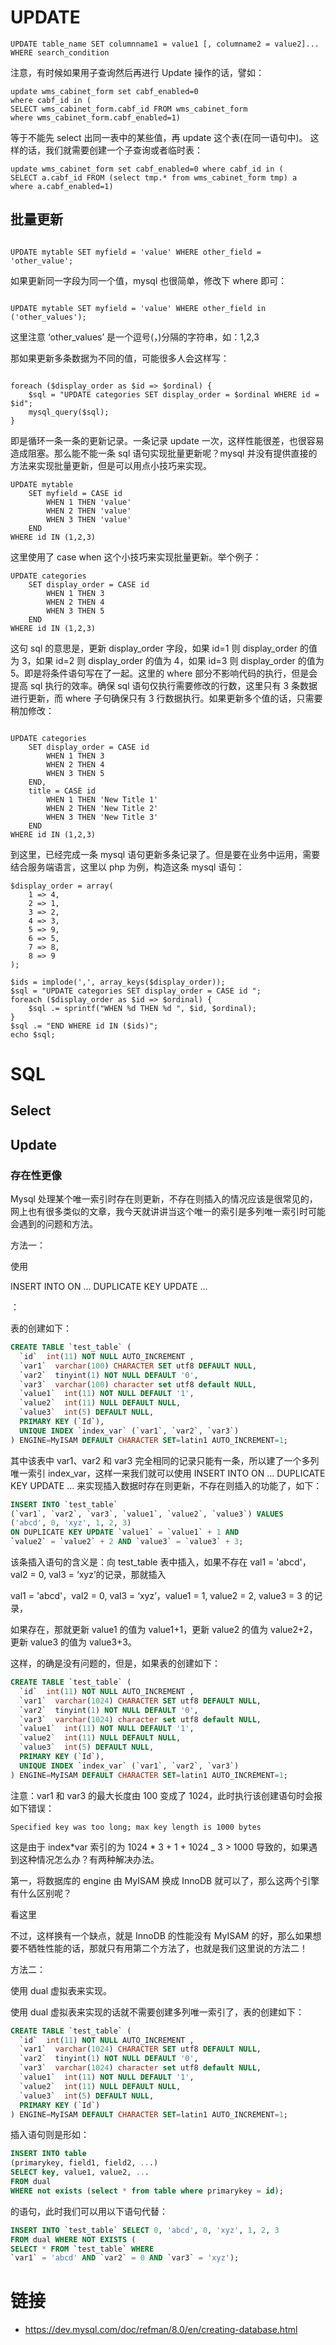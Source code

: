 # UPDATE

```
UPDATE table_name SET columnname1 = value1 [, columname2 = value2]...
WHERE search_condition
```

注意，有时候如果用子查询然后再进行 Update 操作的话，譬如：

```
update wms_cabinet_form set cabf_enabled=0
where cabf_id in (
SELECT wms_cabinet_form.cabf_id FROM wms_cabinet_form
where wms_cabinet_form.cabf_enabled=1)
```

等于不能先 select 出同一表中的某些值，再 update 这个表(在同一语句中)。
这样的话，我们就需要创建一个子查询或者临时表：

```
update wms_cabinet_form set cabf_enabled=0 where cabf_id in (
SELECT a.cabf_id FROM (select tmp.* from wms_cabinet_form tmp) a
where a.cabf_enabled=1)
```

## 批量更新

```

UPDATE mytable SET myfield = 'value' WHERE other_field = 'other_value';

```

如果更新同一字段为同一个值，mysql 也很简单，修改下 where 即可：

```

UPDATE mytable SET myfield = 'value' WHERE other_field in ('other_values');

```

这里注意 ‘other_values’ 是一个逗号(，)分隔的字符串，如：1,2,3

那如果更新多条数据为不同的值，可能很多人会这样写：

```

foreach ($display_order as $id => $ordinal) {
    $sql = "UPDATE categories SET display_order = $ordinal WHERE id = $id";
    mysql_query($sql);
}
```

即是循环一条一条的更新记录。一条记录 update 一次，这样性能很差，也很容易造成阻塞。那么能不能一条 sql 语句实现批量更新呢？mysql 并没有提供直接的方法来实现批量更新，但是可以用点小技巧来实现。

```
UPDATE mytable
    SET myfield = CASE id
        WHEN 1 THEN 'value'
        WHEN 2 THEN 'value'
        WHEN 3 THEN 'value'
    END
WHERE id IN (1,2,3)

```

这里使用了 case when 这个小技巧来实现批量更新。举个例子：

```
UPDATE categories
    SET display_order = CASE id
        WHEN 1 THEN 3
        WHEN 2 THEN 4
        WHEN 3 THEN 5
    END
WHERE id IN (1,2,3)
```

这句 sql 的意思是，更新 display_order 字段，如果 id=1 则 display_order 的值为 3，如果 id=2 则 display_order 的值为 4，如果 id=3 则 display_order 的值为 5。即是将条件语句写在了一起。这里的 where 部分不影响代码的执行，但是会提高 sql 执行的效率。确保 sql 语句仅执行需要修改的行数，这里只有 3 条数据进行更新，而 where 子句确保只有 3 行数据执行。如果更新多个值的话，只需要稍加修改：

```

UPDATE categories
    SET display_order = CASE id
        WHEN 1 THEN 3
        WHEN 2 THEN 4
        WHEN 3 THEN 5
    END,
    title = CASE id
        WHEN 1 THEN 'New Title 1'
        WHEN 2 THEN 'New Title 2'
        WHEN 3 THEN 'New Title 3'
    END
WHERE id IN (1,2,3)
```

到这里，已经完成一条 mysql 语句更新多条记录了。但是要在业务中运用，需要结合服务端语言，这里以 php 为例，构造这条 mysql 语句：

```
$display_order = array(
    1 => 4,
    2 => 1,
    3 => 2,
    4 => 3,
    5 => 9,
    6 => 5,
    7 => 8,
    8 => 9
);

$ids = implode(',', array_keys($display_order));
$sql = "UPDATE categories SET display_order = CASE id ";
foreach ($display_order as $id => $ordinal) {
    $sql .= sprintf("WHEN %d THEN %d ", $id, $ordinal);
}
$sql .= "END WHERE id IN ($ids)";
echo $sql;
```

# SQL

## Select

## Update

### 存在性更像

Mysql 处理某个唯一索引时存在则更新，不存在则插入的情况应该是很常见的，网上也有很多类似的文章，我今天就讲讲当这个唯一的索引是多列唯一索引时可能会遇到的问题和方法。

方法一：

使用

INSERT INTO ON ... DUPLICATE KEY UPDATE ...

：

表的创建如下：

```sql
CREATE TABLE `test_table` (
  `id`  int(11) NOT NULL AUTO_INCREMENT ,
  `var1`  varchar(100) CHARACTER SET utf8 DEFAULT NULL,
  `var2`  tinyint(1) NOT NULL DEFAULT '0',
  `var3`  varchar(100) character set utf8 default NULL,
  `value1`  int(11) NOT NULL DEFAULT '1',
  `value2`  int(11) NULL DEFAULT NULL,
  `value3`  int(5) DEFAULT NULL,
  PRIMARY KEY (`Id`),
  UNIQUE INDEX `index_var` (`var1`, `var2`, `var3`)
) ENGINE=MyISAM DEFAULT CHARACTER SET=latin1 AUTO_INCREMENT=1;
```

其中该表中 var1、var2 和 var3 完全相同的记录只能有一条，所以建了一个多列唯一索引 index_var，这样一来我们就可以使用 INSERT INTO ON ... DUPLICATE KEY UPDATE ... 来实现插入数据时存在则更新，不存在则插入的功能了，如下：

```sql
INSERT INTO `test_table`
(`var1`, `var2`, `var3`, `value1`, `value2`, `value3`) VALUES
('abcd', 0, 'xyz', 1, 2, 3)
ON DUPLICATE KEY UPDATE `value1` = `value1` + 1 AND
`value2` = `value2` + 2 AND `value3` = `value3` + 3;
```

该条插入语句的含义是：向 test_table 表中插入，如果不存在 val1 = 'abcd'，val2 = 0, val3 = ‘xyz’的记录，那就插入

val1 = 'abcd'，val2 = 0, val3 = ‘xyz’，value1 = 1, value2 = 2, value3 = 3 的记录，

如果存在，那就更新 value1 的值为 value1+1，更新 value2 的值为 value2+2，更新 value3 的值为 value3+3。

这样，的确是没有问题的，但是，如果表的创建如下：

```sql
CREATE TABLE `test_table` (
  `id`  int(11) NOT NULL AUTO_INCREMENT ,
  `var1`  varchar(1024) CHARACTER SET utf8 DEFAULT NULL,
  `var2`  tinyint(1) NOT NULL DEFAULT '0',
  `var3`  varchar(1024) character set utf8 default NULL,
  `value1`  int(11) NOT NULL DEFAULT '1',
  `value2`  int(11) NULL DEFAULT NULL,
  `value3`  int(5) DEFAULT NULL,
  PRIMARY KEY (`Id`),
  UNIQUE INDEX `index_var` (`var1`, `var2`, `var3`)
) ENGINE=MyISAM DEFAULT CHARACTER SET=latin1 AUTO_INCREMENT=1;
```

注意：var1 和 var3 的最大长度由 100 变成了 1024，此时执行该创建语句时会报如下错误：

```
Specified key was too long; max key length is 1000 bytes
```

这是由于 index*var 索引的为 1024 * 3 + 1 + 1024 \_ 3 > 1000 导致的，如果遇到这种情况怎么办？有两种解决办法。

第一，将数据库的 engine 由 MyISAM 换成 InnoDB 就可以了，那么这两个引擎有什么区别呢？

看这里

不过，这样换有一个缺点，就是 InnoDB 的性能没有 MyISAM 的好，那么如果想要不牺牲性能的话，那就只有用第二个方法了，也就是我们这里说的方法二！

方法二：

使用 dual 虚拟表来实现。

使用 dual 虚拟表来实现的话就不需要创建多列唯一索引了，表的创建如下：

```sql
CREATE TABLE `test_table` (
  `id`  int(11) NOT NULL AUTO_INCREMENT ,
  `var1`  varchar(1024) CHARACTER SET utf8 DEFAULT NULL,
  `var2`  tinyint(1) NOT NULL DEFAULT '0',
  `var3`  varchar(1024) character set utf8 default NULL,
  `value1`  int(11) NOT NULL DEFAULT '1',
  `value2`  int(11) NULL DEFAULT NULL,
  `value3`  int(5) DEFAULT NULL,
  PRIMARY KEY (`Id`)
) ENGINE=MyISAM DEFAULT CHARACTER SET=latin1 AUTO_INCREMENT=1;
```

插入语句则是形如：

```sql
INSERT INTO table
(primarykey, field1, field2, ...)
SELECT key, value1, value2, ...
FROM dual
WHERE not exists (select * from table where primarykey = id);
```

的语句，此时我们可以用以下语句代替：

```sql
INSERT INTO `test_table` SELECT 0, 'abcd', 0, 'xyz', 1, 2, 3
FROM dual WHERE NOT EXISTS (
SELECT * FROM `test_table` WHERE
`var1` = 'abcd' AND `var2` = 0 AND `var3` = 'xyz');
```

# 链接

- https://dev.mysql.com/doc/refman/8.0/en/creating-database.html
